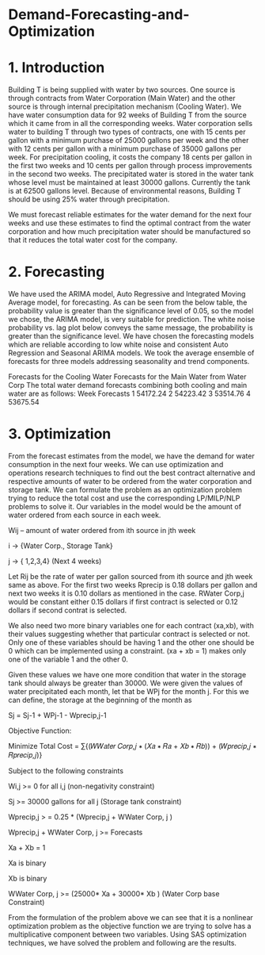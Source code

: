 # Demand-Forecasting-and-Optimization
# 1. Introduction

Building T is being supplied with water by two sources. One source is through contracts 
from Water Corporation (Main Water) and the other source is through internal 
precipitation mechanism (Cooling Water). We have water consumption data for 92 
weeks of Building T from the source which it came from in all the corresponding weeks. 
Water corporation sells water to building T through two types of contracts, one with 15 
cents per gallon with a minimum purchase of 25000 gallons per week and the other with 
12 cents per gallon with a minimum purchase of 35000 gallons per week.
For precipitation cooling, it costs the company 18 cents per gallon in the first two weeks 
and 10 cents per gallon through process improvements in the second two weeks. The 
precipitated water is stored in the water tank whose level must be maintained at least
30000 gallons. Currently the tank is at 62500 gallons level. Because of environmental 
reasons, Building T should be using 25% water through precipitation. 

We must forecast reliable estimates for the water demand for the 
next four weeks and use these estimates to find the optimal contract from the water 
corporation and how much precipitation water should be manufactured so that it 
reduces the total water cost for the company.

# 2. Forecasting

We have used the ARIMA model, Auto Regressive and Integrated Moving Average 
model, for forecasting. As can be seen from the below table, the probability value is 
greater than the significance level of 0.05, so the model we chose, the ARIMA model, is 
very suitable for prediction.
The white noise probability vs. lag plot below conveys the same message, the 
probability is greater than the significance level.
We have chosen the forecasting models 
which are reliable according to low white 
noise and consistent Auto Regression and 
Seasonal ARIMA models. We took the 
average ensemble of forecasts for three 
models addressing seasonality and trend 
components.
 
 Forecasts for the Cooling Water Forecasts for the Main Water from Water Corp
The total water demand forecasts combining both cooling and main water are as 
follows:
Week Forecasts
1 54172.24
2 54223.42
3 53514.76
4 53675.54

# 3. Optimization

From the forecast estimates from the model, we have the demand for water 
consumption in the next four weeks. We can use optimization and operations 
research techniques to find out the best contract alternative and respective 
amounts of water to be ordered from the water corporation and storage tank. 
We can formulate the problem as an optimization problem trying to reduce the 
total cost and use the corresponding LP/MILP/NLP problems to solve it.
Our variables in the model would be the amount of water ordered from each 
source in each week. 

Wij – amount of water ordered from ith source in jth week

i -> {Water Corp., Storage Tank}

j -> { 1,2,3,4} (Next 4 weeks)

Let Rij be the rate of water per gallon sourced from ith source and jth week same 
as above. For the first two weeks Rprecip is 0.18 dollars per gallon and next two 
weeks it is 0.10 dollars as mentioned in the case. RWater Corp,j would be constant 
either 0.15 dollars if first contract is selected or 0.12 dollars if second contrat is 
selected.

We also need two more binary variables one for each contract (xa,xb), with their 
values suggesting whether that particular contract is selected or not. Only one of 
these variables should be having 1 and the other one should be 0 which can be 
implemented using a constraint. (xa + xb = 1) makes only one of the variable 1 and 
the other 0.

Given these values we have one more condition that water in the storage tank 
should always be greater than 30000. We were given the values of water 
precipitated each month, let that be WPj for the month j. For this we can define, 
the storage at the beginning of the month as 

Sj = Sj-1 + WPj-1 - Wprecip,j-1

Objective Function:

Minimize Total Cost = ∑{(𝑊𝑊𝑎𝑡𝑒𝑟 𝐶𝑜𝑟𝑝,𝑗 ∗ (𝑋𝑎 ∗ 𝑅𝑎 + 𝑋𝑏 ∗ 𝑅𝑏)) + (𝑊𝑝𝑟𝑒𝑐𝑖𝑝,𝑗 ∗ 𝑅𝑝𝑟𝑒𝑐𝑖𝑝,𝑗)}

Subject to the following constraints

Wi,j >= 0 for all i,j (non-negativity constraint)

Sj >= 30000 gallons for all j (Storage tank constraint) 

Wprecip,j > = 0.25 * (Wprecip,j + WWater Corp, j )

Wprecip,j + WWater Corp, j >= Forecasts

Xa + Xb = 1

Xa is binary

Xb is binary

WWater Corp, j >= (25000* Xa + 30000* Xb ) (Water Corp base Constraint)

From the formulation of the problem above we can see that it is a nonlinear
optimization problem as the objective function we are trying to solve has a 
multiplicative component between two variables. Using SAS optimization techniques, 
we have solved the problem and following are the results.
